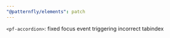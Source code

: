 ```yaml
---
"@patternfly/elements": patch
---
```


`<pf-accordion>`: fixed focus event triggering incorrect tabindex
